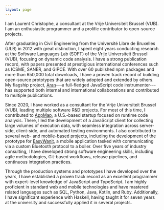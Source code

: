 ```yaml
---
layout: page
---
```


I am Laurent Christophe, a consultant at the Vrije Universiteit Brussel (VUB). I am an enthusiastic programmer and a prolific contributor to open-source projects.

After graduating in Civil Engineering from the Université Libre de Bruxelles (ULB) in 2012 with great distinction, I spent eight years conducting research at the Software Languages Lab (SOFT) of the Vrije Universiteit Brussel (VUB), focusing on dynamic code analysis. I have a strong publication record, with papers presented at prestigious international conferences such as ICSME, SANER, and GIPCE. With over 60 published npm packages and more than 650,000 total downloads, I have a proven track record of building open-source prototypes that are widely adopted and extended by others. My flagship project, [Aran](https://github.com/lachrist/aran)---a full-fledged JavaScript code instrumenter---has supported both internal and international collaborations and contributed to multiple publications.

Since 2020, I have worked as a consultant for the Vrije Universiteit Brussel (VUB), leading multiple software R&D projects. For most of this time, I contributed to [AppMap](https://appmap.io), a U.S.-based startup focused on runtime code analysis. There, I led the development of a JavaScript client for collecting large volumes of execution data, with seamless integration across server-side, client-side, and automated testing environments. I also contributed to several web- and mobile-based projects, including the development of the prototype for [EasyWanit](https://www.wanit.com/easywanit), a mobile application tasked with communicating via a custom Bluetooth protocol to a boiler. Over five years of industry consulting, I have developed strong software engineering skills, including agile methodologies, Git-based workflows, release pipelines, and continuous integration practices.

Through the production systems and prototypes I have developed over the years, I have established a proven track record as an excellent programmer with expert-level knowledge of JavaScript and TypeScript. I am highly proficient in standard web and mobile technologies and have mastered related languages such as SQL, Python, Java, Kotlin, and Ruby. Additionally, I have significant experience with Haskell, having taught it for seven years at the university and successfully applied it in several projects.
